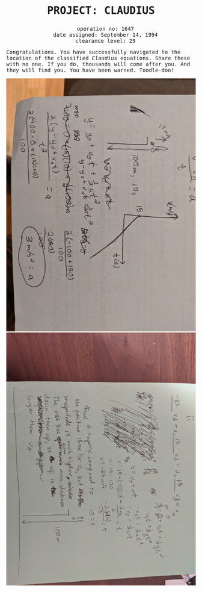 
<html>
  <head>
    <title>Project: Claudius</title>
    <meta charset="utf8">
    <style>
      #info {
        text-align: center;
        font-family: monospace;
      }
      h1 {
        line-height: 1.5;
        size: 100px;
      }
      p {
        font-family: monospace;
        /*background-color: black;*/
      }
      ul {
        list-style-type: none;
      }
      .spank {
        font-style: italic;
      }
    </style>
  </head>
  <body>
    <div id="info">
      <h1>PROJECT: CLAUDIUS</h1>
      <ul>
        <li>operation no: 1647</li>
        <li>date assigned: September 14, 1994</li>
        <li>clearance level: 29</li>
      </ul>
    </div>
    
   <div id="entry1">
     <p>Congratulations. You have successfully navigated to the location of the classified <span class="spank">Claudius</span>      equations. Share these with no one. If you do, thousands will come after you. And they will find you. You have been warned. Toodle-doo!</p>
   </div>
   
   <div id="images">
    <img src="IMG_20191009_192803.jpg">
    <img src="IMG_20191009_192815.jpg">
   </div> 
  </body>
</html>
